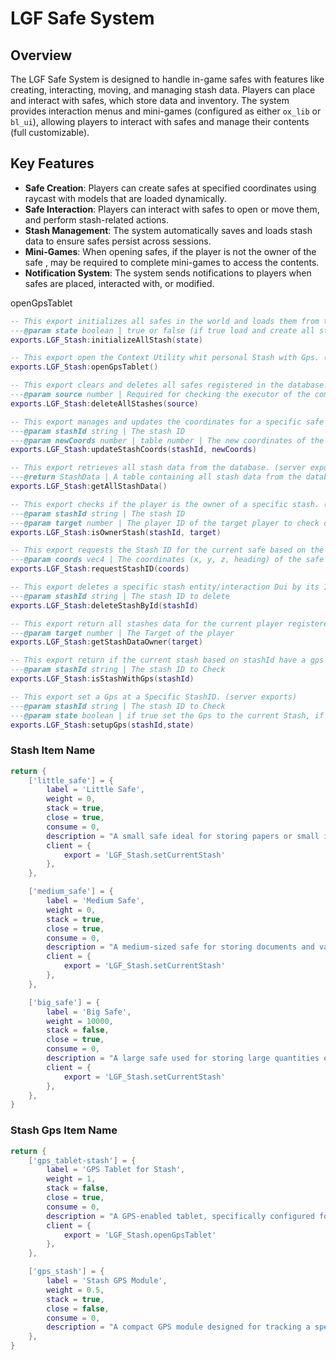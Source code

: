 # LGF Safe System

## Overview

The LGF Safe System is designed to handle in-game safes with features like creating, interacting, moving, and managing stash data. Players can place and interact with safes, which store data and inventory. The system provides interaction menus and mini-games (configured as either `ox_lib` or `bl_ui`), allowing players to interact with safes and manage their contents (full customizable).

## Key Features

- **Safe Creation**: Players can create safes at specified coordinates using raycast with models that are loaded dynamically.
- **Safe Interaction**: Players can interact with safes to open or move them, and perform stash-related actions.
- **Stash Management**: The system automatically saves and loads stash data to ensure safes persist across sessions.
- **Mini-Games**: When opening safes, if the player is not the owner of the safe , may be required to complete mini-games to access the contents.
- **Notification System**: The system sends notifications to players when safes are placed, interacted with, or modified.

openGpsTablet

```lua
-- This export initializes all safes in the world and loads them from the server. (client exports)
---@param state boolean | true or false (if true load and create all stash and objects retrieved from the database if false unload and delete all props and interaction from the world)
exports.LGF_Stash:initializeAllStash(state)

-- This export open the Context Utility whit personal Stash with Gps. (client exports)
exports.LGF_Stash:openGpsTablet()

-- This export clears and deletes all safes registered in the database. (server exports)
---@param source number | Required for checking the executor of the command to prevent exploit
exports.LGF_Stash:deleteAllStashes(source)

-- This export manages and updates the coordinates for a specific safe entity. (server exports)
---@param stashId string | The stash ID
---@param newCoords number | table number | The new coordinates of the safe entity
exports.LGF_Stash:updateStashCoords(stashId, newCoords)

-- This export retrieves all stash data from the database. (server exports)
---@return StashData | A table containing all stash data from the database
exports.LGF_Stash:getAllStashData()

-- This export checks if the player is the owner of a specific stash. (server exports)
---@param stashId string | The stash ID
---@param target number | The player ID of the target player to check ownership for
exports.LGF_Stash:isOwnerStash(stashId, target)

-- This export requests the Stash ID for the current safe based on the provided coordinates. (server exports)
---@param coords vec4 | The coordinates (x, y, z, heading) of the safe entity
exports.LGF_Stash:requestStashID(coords)

-- This export deletes a specific stash entity/interaction Dui by its ID. (server exports)
---@param stashId string | The stash ID to delete
exports.LGF_Stash:deleteStashById(stashId)

-- This export return all stashes data for the current player registered in database. (server exports)
---@param target number | The Target of the player
exports.LGF_Stash:getStashDataOwner(target)

-- This export return if the current stash based on stashId have a gps installed. (server exports)
---@param stashId string | The stash ID to Check
exports.LGF_Stash:isStashWithGps(stashId)

-- This export set a Gps at a Specific StashID. (server exports)
---@param stashId string | The stash ID to Check
---@param state boolean | if true set the Gps to the current Stash, if False remove The Gps from the Stash
exports.LGF_Stash:setupGps(stashId,state)
```

### Stash Item Name

```lua
return {
    ['little_safe'] = {
        label = 'Little Safe',
        weight = 0,
        stack = true,
        close = true,
        consume = 0,
        description = "A small safe ideal for storing papers or small items.",
        client = {
            export = 'LGF_Stash.setCurrentStash'
        },
    },

    ['medium_safe'] = {
        label = 'Medium Safe',
        weight = 0,
        stack = true,
        close = true,
        consume = 0,
        description = "A medium-sized safe for storing documents and valuables.",
        client = {
            export = 'LGF_Stash.setCurrentStash'
        },
    },

    ['big_safe'] = {
        label = 'Big Safe',
        weight = 10000,
        stack = false,
        close = true,
        consume = 0,
        description = "A large safe used for storing large quantities of valuables and important items.",
        client = {
            export = 'LGF_Stash.setCurrentStash'
        },
    },
}
```
### Stash Gps Item Name

```lua
return {
    ['gps_tablet-stash'] = {
        label = 'GPS Tablet for Stash',
        weight = 1,
        stack = false,
        close = true,
        consume = 0,
        description = "A GPS-enabled tablet, specifically configured for viewing the locations of stashes. Useful for tracking stash locations.",
        client = {
            export = 'LGF_Stash.openGpsTablet'
        },
    },

    ['gps_stash'] = {
        label = 'Stash GPS Module',
        weight = 0.5,
        stack = true,
        close = false,
        consume = 0,
        description = "A compact GPS module designed for tracking a specific stash. Install it in a stash to monitor its location remotely.",
    },
}
```
